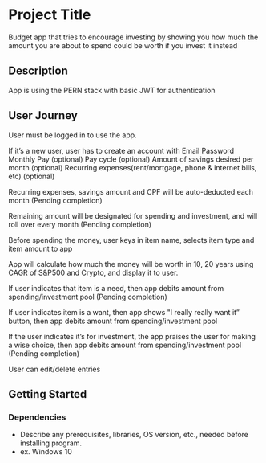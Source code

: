 # Project Title

Budget app that tries to encourage investing by showing you how much the amount you are about to spend could be worth if you invest it instead

## Description

App is using the PERN stack with basic JWT for authentication

## User Journey
User must be logged in to use the app.

If it’s a new user, user has to create an account with 
Email
Password
Monthly Pay (optional)
Pay cycle (optional)
Amount of savings desired per month (optional)
Recurring expenses(rent/mortgage, phone & internet bills, etc) (optional)


Recurring expenses, savings amount and CPF will be auto-deducted each month (Pending completion)

Remaining amount will be designated for spending and investment, and will roll over every month (Pending completion)

Before spending the money, user keys in item name, selects item type and item amount to app

App will calculate how much the money will be worth in 10, 20 years using CAGR of S&P500 and Crypto, and display it to user.

If user indicates that item is a need, then app debits amount from spending/investment pool (Pending completion)

If user indicates item is a want, then app shows "I really really want it” button, then app debits amount from spending/investment pool

If the user indicates it’s for investment, the app praises the user for making a wise choice, then app debits amount from spending/investment pool (Pending completion)

User can edit/delete entries 


## Getting Started

### Dependencies

* Describe any prerequisites, libraries, OS version, etc., needed before installing program.
* ex. Windows 10